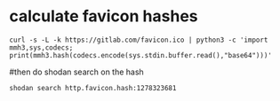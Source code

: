 
# calculate favicon hashes
```
curl -s -L -k https://gitlab.com/favicon.ico | python3 -c 'import mmh3,sys,codecs; print(mmh3.hash(codecs.encode(sys.stdin.buffer.read(),"base64")))'
```

#then do shodan search on the hash

```
shodan search http.favicon.hash:1278323681
```
